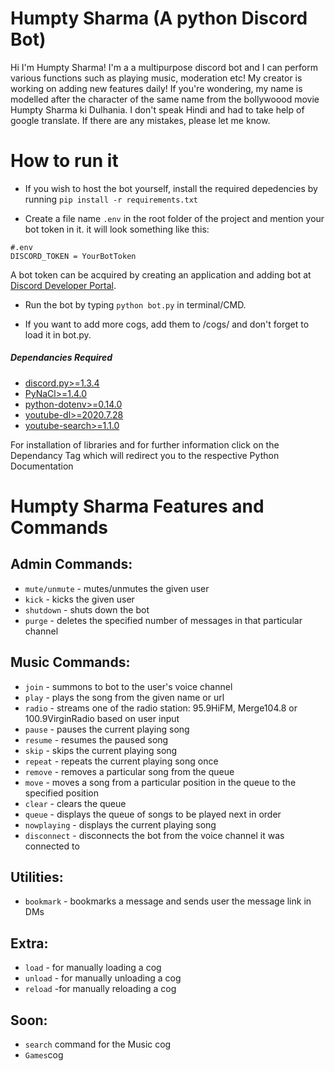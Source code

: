 # Humpty Sharma (A python Discord Bot)
Hi I'm Humpty Sharma! I'm a a multipurpose discord bot and I can perform various functions such as playing music, moderation etc! My creator is working on adding new features
daily! If you're wondering, my name is modelled after the character of the same name from the bollywoood movie Humpty Sharma ki Dulhania.
I don't speak Hindi and had to take help of google translate. If there are any mistakes, please let me know.

# How to run it
- If you wish to host the bot yourself, install the required depedencies by running ```pip install -r requirements.txt```

- Create a file name ```.env``` in the root folder of the project and mention your bot token in it.
it will look something like this:
```
#.env
DISCORD_TOKEN = YourBotToken
```
A bot token can be acquired by creating an application and adding bot at [Discord Developer Portal](https://discord.com/developers/applications).

- Run the bot by typing `python bot.py` in terminal/CMD.

- If you want to add more cogs, add them to /cogs/ and don't forget to load it in bot.py.

##### Dependancies Required
- [discord.py>=1.3.4](https://pypi.org/project/discord.py/)
- [PyNaCl>=1.4.0](https://pypi.org/project/PyNaCl/)
- [python-dotenv>=0.14.0](https://pypi.org/project/python-dotenv/)
- [youtube-dl>=2020.7.28](https://pypi.org/project/youtube_dl/)
- [youtube-search>=1.1.0](https://pypi.org/project/youtube-search/)

For installation of libraries and for further information click on the Dependancy Tag which will redirect you to the respective Python Documentation

# Humpty Sharma Features and Commands
## Admin Commands:
- ```mute/unmute``` - mutes/unmutes the given user
- ```kick``` - kicks the given user
- ```shutdown``` - shuts down the bot
- ```purge``` - deletes the specified number of messages in that particular channel

## Music Commands:
- ```join``` - summons to bot to the user's voice channel
- ```play``` - plays the song from the given name or url
- ```radio``` - streams one of the radio station: 95.9HiFM, Merge104.8 or 100.9VirginRadio based on user input
- ```pause``` - pauses the current playing song
- ```resume``` - resumes the paused song
- ```skip``` - skips the current playing song
- ```repeat``` - repeats the current playing song once
- ```remove``` - removes a particular song from the queue
- ```move``` - moves a song from a particular position in the queue to the specified position
- ```clear``` - clears the queue
- ```queue``` - displays the queue of songs to be played next in order
- ```nowplaying``` - displays the current playing song
- ```disconnect``` - disconnects the bot from the voice channel it was connected to

## Utilities:
- ```bookmark``` - bookmarks a message and sends user the message link in DMs

## Extra:
- ```load``` - for manually loading a cog
- ```unload``` - for manually unloading a cog
- ```reload``` -for manually reloading a cog

## Soon:
- `search` command for the Music cog
- `Games`cog
